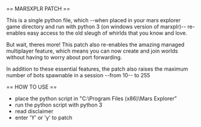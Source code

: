 == MARSXPLR PATCH ==

   This is a single python file, which --when placed in your mars explorer game directory and run  with python 3 (on windows version of marxplr)-- re-enables easy access to the old sleugh of whirlds that you know and love.

   But wait, theres more! This patch also re-enables the amazing managed multiplayer feature, which means you can now create and join worlds without having to worry about port forwarding.

   In addition to these essential features, the patch also raises the maximum number of bots spawnable in a session --from 10-- to 255

== HOW TO USE ==
   - place the python script in "C:\Program Files (x86)\Mars Explorer"
   - run the python script with python 3
   - read disclaimer
   - enter 'Y' or 'y' to patch
